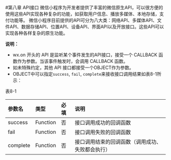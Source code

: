 #第八章 API接口
微信小程序为开发者提供了丰富的微信原生API，可以很方便的使用这些API实现各种复杂的功能，如获取用户信息、播放多媒体、本地存储，支付功能等。
微信小程序目前提供的API可分为八大类：网络API、多媒体API、文件API、数据存储API、位置API、设备API、界面API以及开放接口。这些API可以实现各种各样复杂的原生功能。

**说明：**
* wx.on 开头的 API 是监听某个事件发生的API接口，接受一个 CALLBACK 函数作为参数。当该事件触发时，会调用 CALLBACK 函数。
* 如未特殊约定，其他 API 接口都接受一个OBJECT作为参数。
* OBJECT中可以指定`success`, `fail`, `complete`来接收接口调用结果如表8-1所示：

表8-1

| 参数名 | 类型 | 必填 | 说明 |
| :--- | :--- | :--- | :--- |
| success | Function | 否 | 接口调用成功的回调函数 |
| fail | Function | 否 | 接口调用失败的回调函数 |
| complete | Function | 否 | 接口调用结束的回调函数（调用成功、失败都会执行）|

